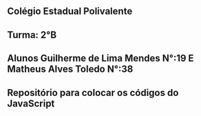 
Colégio Estadual Polivalente
--
Turma: 2°B
--
Alunos Guilherme de Lima Mendes  N°:19
E Matheus Alves Toledo  N°:38
--
Repositório para colocar os códigos do JavaScript
--
